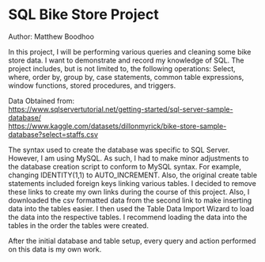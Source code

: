 # SQL Bike Store Project

Author: Matthew Boodhoo

In this project, I will be performing various queries and cleaning some bike store data. I want to demonstrate and record my knowledge of SQL. The project includes, but is not limited to, the following operations: Select, where, order by, group by, case statements, common table expressions, window functions, stored procedures, and triggers.

Data Obtained from: \
	https://www.sqlservertutorial.net/getting-started/sql-server-sample-database/ \
  https://www.kaggle.com/datasets/dillonmyrick/bike-store-sample-database?select=staffs.csv

The syntax used to create the database was specific to SQL Server. However, I am using MySQL. As such, I had to make minor adjustments to the database creation script to conform to MySQL syntax. For example, changing IDENTITY(1,1) to AUTO_INCREMENT. Also, the original create table statements included foreign keys linking various tables. I decided to remove these links to create my own links during the course of this project. Also, I downloaded the csv formatted data from the second link to make inserting data into the tables easier. I then used the Table Data Import Wizard to load the data into the respective tables. I recommend loading the data into the tables in the order the tables were created.

After the initial database and table setup, every query and action performed on this data is my own work.
